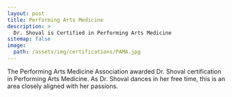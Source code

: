 ```yaml
---
layout: post
title: Performing Arts Medicine
description: >
  Dr. Shoval is Certified in Performing Arts Medicine
sitemap: false
image:
  path: /assets/img/certifications/PAMA.jpg
---
```


The Performing Arts Medicine Association awarded Dr. Shoval certification in Performing Arts Medicine.  As Dr. Shoval dances in her free time, this is an area closely aligned with her passions.